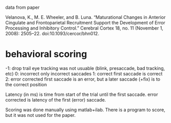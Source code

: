 data from paper

Velanova, K., M. E. Wheeler, and B. Luna. “Maturational Changes in Anterior Cingulate and Frontoparietal Recruitment Support the Development of Error Processing and Inhibitory Control.” Cerebral Cortex 18, no. 11 (November 1, 2008): 2505–22. doi:10.1093/cercor/bhn012.

# behavioral scoring 
-1: drop              trail eye tracking was not usuable (blink, presaccade, bad tracking, etc)
 0: incorrect         only incorrect saccades
 1: correct           first saccade is correct
 2: error corrected   first saccade is an error, but a later saccade (+fix) is to the correct position

Latency (in ms) is time from start of the trial until the first saccade. error corrected is latency of the first (error) saccade.

Scoring was done manually using matlab+ilab. There is a program to score, but it was not used for the paper.


